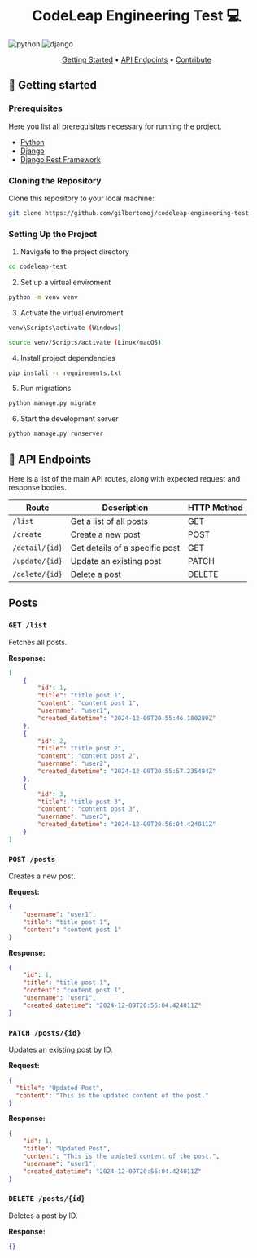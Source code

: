 [PYTHON_BADGE]: https://img.shields.io/badge/python-fff?style=for-the-badge&logo=python
[DJANGO_BADGE]: https://img.shields.io/badge/django-092E20?style=for-the-badge&logo=django

<h1 align="center" style="font-weight: bold;"> CodeLeap Engineering Test 💻</h1>

![python][PYTHON_BADGE]
![django][DJANGO_BADGE]

<p align="center">
 <a href="#started">Getting Started</a> • 
  <a href="#routes">API Endpoints</a> •
 <a href="#contribute">Contribute</a>
</p>

<h2 id="started">🚀 Getting started</h2>

<h3>Prerequisites</h3>

Here you list all prerequisites necessary for running the project.

- [Python](https://www.python.org)
- [Django](https://www.djangoproject.com)
- [Django Rest Framework](https://www.django-rest-framework.org)
<h3>Cloning the Repository</h3>

Clone this repository to your local machine:

```bash
git clone https://github.com/gilbertomoj/codeleap-engineering-test
```

<h3>Setting Up the Project</h3>

1. Navigate to the project directory
```bash
cd codeleap-test
``````
2. Set up a virtual enviroment
```bash
python -m venv venv
``````
3. Activate the virtual enviroment
```bash
venv\Scripts\activate (Windows)

source venv/Scripts/activate (Linux/macOS)
``````
4. Install project dependencies
```bash
pip install -r requirements.txt
``````
5. Run migrations
```bash
python manage.py migrate
``````
6. Start the development server
```bash
python manage.py runserver
``````
<h2 id="routes">📍 API Endpoints</h2>

Here is a list of the main API routes, along with expected request and response bodies.

| Route          | Description                                        | HTTP Method |
|----------------|----------------------------------------------------|-------------|
| `/list`        | Get a list of all posts                           | GET         |
| `/create`      | Create a new post                                 | POST        |
| `/detail/{id}` | Get details of a specific post                    | GET         |
| `/update/{id}` | Update an existing post                           | PATCH       |
| `/delete/{id}` | Delete a post                                     | DELETE      |


## Posts

### `GET /list`
Fetches all posts.

**Response:**
```json
[
    {
        "id": 1,
        "title": "title post 1",
        "content": "content post 1",
        "username": "user1",
        "created_datetime": "2024-12-09T20:55:46.180280Z"
    },
    {
        "id": 2,
        "title": "title post 2",
        "content": "content post 2",
        "username": "user2",
        "created_datetime": "2024-12-09T20:55:57.235484Z"
    },
    {
        "id": 3,
        "title": "title post 3",
        "content": "content post 3",
        "username": "user3",
        "created_datetime": "2024-12-09T20:56:04.424011Z"
    }
]
```

### `POST /posts`
Creates a new post.

**Request:**
```json
{
    "username": "user1",
    "title": "title post 1",
    "content": "content post 1"
}
```

**Response:**
```json
{
    "id": 1,
    "title": "title post 1",
    "content": "content post 1",
    "username": "user1",
    "created_datetime": "2024-12-09T20:56:04.424011Z"
}
```

### `PATCH /posts/{id}`
Updates an existing post by ID.

**Request:**
```json
{
  "title": "Updated Post",
  "content": "This is the updated content of the post."
}
```

**Response:**
```json
{
    "id": 1,
    "title": "Updated Post",
    "content": "This is the updated content of the post.",
    "username": "user1",
    "created_datetime": "2024-12-09T20:56:04.424011Z"
}
```

### `DELETE /posts/{id}`
Deletes a post by ID.

**Response:**
```json
{}
```
